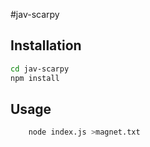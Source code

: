 #jav-scarpy

## Installation
```bash
cd jav-scarpy
npm install
```
## Usage
```bash
    node index.js >magnet.txt
```
